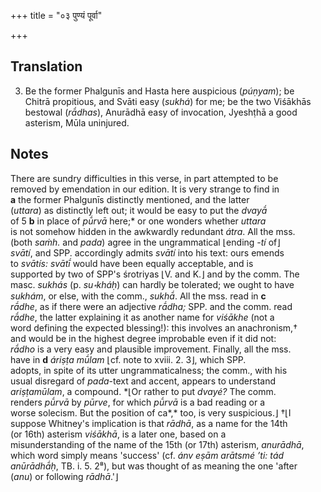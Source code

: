 +++
title = "०३ पुण्यं पूर्वा"

+++
## Translation
3. Be the former Phalgunīs and Hasta here auspicious (*púṇyam*); be  
Chitrā propitious, and Svāti easy (*sukhá*) for me; be the two Viśākhās  
bestowal (*rā́dhas*), Anurādhā easy of invocation, Jyeshṭhā a good  
asterism, Mūla uninjured.

## Notes
There are sundry difficulties in this verse, in part attempted to be  
removed by emendation in our edition. It is very strange to find in  
**a** the former Phalgunīs distinctly mentioned, and the latter  
(*uttara*) as distinctly left out; it would be easy to put the *dvayā́*  
of 5 **b** in place of *pū́rvā* here;\* or one wonders whether *uttara*  
is not somehow hidden in the awkwardly redundant *átra*. All the mss.  
(both *saṁh.* and *pada*) agree in the ungrammatical ⌊ending *-tí* of⌋  
*svātí*, and SPP. accordingly admits *svātí* into his text: ours emends  
to *svātís:* *svātī́* would have been equally acceptable, and is  
supported by two of SPP's śrotriyas ⌊V. and K.⌋ and by the comm. The  
masc. *sukhás* (p. *su॰kháḥ*) can hardly be tolerated; we ought to have  
*sukhám*, or else, with the comm., *sukhā́*. All the mss. read in **c**  
*rā́dhe*, as if there were an adjective *rā́dha;* SPP. and the comm. read  
*rā́dhe*, the latter explaining it as another name for *viśākhe* (not a  
word defining the expected blessing!): this involves an anachronism,†  
and would be in the highest degree improbable even if it did not:  
*rā́dho* is a very easy and plausible improvement. Finally, all the mss.  
have in **d** *áriṣṭa mū́lam* ⌊cf. note to xviii. 2. 3⌋, which SPP.  
adopts, in spite of its utter ungrammaticalness; the comm., with his  
usual disregard of *pada*-text and accent, appears to understand  
*ariṣṭamūlam*, a compound. \*⌊Or rather to put *dvayé?* The comm.  
renders *pū́rvā* by *pūrve*, for which *pū́rvā* is a bad reading or a  
worse solecism. But the position of ca*,* too, is very suspicious.⌋ †⌊I  
suppose Whitney's implication is that *rādhā*, as a name for the 14th  
(or 16th) asterism *viśākhā*, is a later one, based on a  
misunderstanding of the name of the 15th (or 17th) asterism, *anurādhā*,  
which word simply means 'success' (cf. *ánv eṣām arātsmé ’ti: tád  
anūrādhā́ḥ*, TB. i. 5. 2⁸), but was thought of as meaning the one 'after  
(*anu*) or following *rādhā*.'⌋
